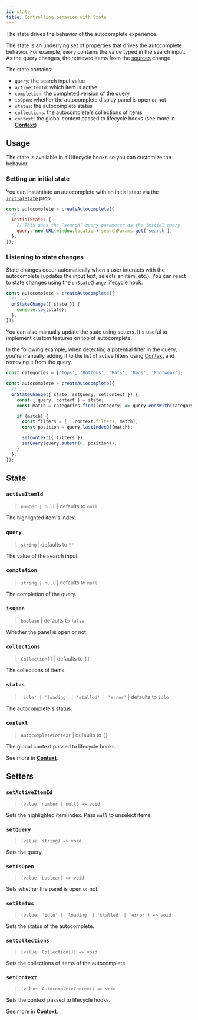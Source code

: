 ```yaml
---
id: state
title: Controlling behavior with State
---
```


The state drives the behavior of the autocomplete experience.

The state is an underlying set of properties that drives the autocomplete behavior. For example, `query` contains the value typed in the search input. As the query changes, the retrieved items from the [sources](/docs/sources) change.

The state contains:
- `query`: the search input value
- `activeItemId`: which item is active
- `completion`: the completed version of the query
- `isOpen`: whether the autocomplete display panel is open or not
- `status`: the autocomplete status
- `collections`: the autocomplete's collections of items
- `context`: the global context passed to lifecycle hooks (see more in [**Context**](/docs/context))

## Usage

The state is available in all lifecycle hooks so you can customize the behavior.

### Setting an initial state

You can instantiate an autocomplete with an initial state via the [`initialState`](/docs/autocomplete-js/#initialstate) prop.

```js
const autocomplete = createAutocomplete({
  // ...
  initialState: {
    // This uses the `search` query parameter as the initial query
    query: new URL(window.location).searchParams.get('search'),
  },
});
```

### Listening to state changes

State changes occur automatically when a user interacts with the autocomplete (updates the input text, selects an item, etc.). You can react to state changes using the [`onStateChange`](createAutocomplete#onstatechange) lifecycle hook.

```js
const autocomplete = createAutocomplete({
  // ...
  onStateChange({ state }) {
    console.log(state);
  },
});
```

You can also manually update the state using setters. It's useful to implement custom features on top of autocomplete.

In the following example, when detecting a potential filter in the query, you're manually adding it to the list of active filters using [Context](context) and removing it from the query.

```js
const categories = ['Tops', 'Bottoms', 'Hats', 'Bags', 'Footwear'];

const autocomplete = createAutocomplete({
  // ...
  onStateChange({ state, setQuery, setContext }) {
    const { query, context } = state;
    const match = categories.find((category) => query.endsWith(category));

    if (match) {
      const filters = [...context.filters, match];
      const position = query.lastIndexOf(match);

      setContext({ filters });
      setQuery(query.substr(0, position));
    }
  },
});
```

## State

### `activeItemId`

> `number | null` | defaults to `null`

The highlighted item's index.

### `query`

> `string` | defaults to `""`

The value of the search input.

### `completion`

> `string | null` | defaults to `null`

The completion of the query.

### `isOpen`

> `boolean` | defaults to `false`

Whether the panel is open or not.

### `collections`

> `Collection[]` | defaults to `[]`

The collections of items.

### `status`

> `'idle' | 'loading' | 'stalled' | 'error'` | defaults to `idle`

The autocomplete's status.

### `context`

> `AutocompleteContext` | defaults to `{}`

The global context passed to lifecycle hooks.

See more in [**Context**](context).

## Setters

### `setActiveItemId`

> `(value: number | null) => void`

Sets the highlighted item index. Pass `null` to unselect items.

### `setQuery`

> `(value: string) => void`

Sets the query.

### `setIsOpen`

> `(value: boolean) => void`

Sets whether the panel is open or not.

### `setStatus`

> `(value: 'idle' | 'loading' | 'stalled' | 'error') => void`

Sets the status of the autocomplete.

### `setCollections`

> `(value: Collection[]) => void`

Sets the collections of items of the autocomplete.

### `setContext`

> `(value: AutocompleteContext) => void`

Sets the context passed to lifecycle hooks.

See more in [**Context**](context).
